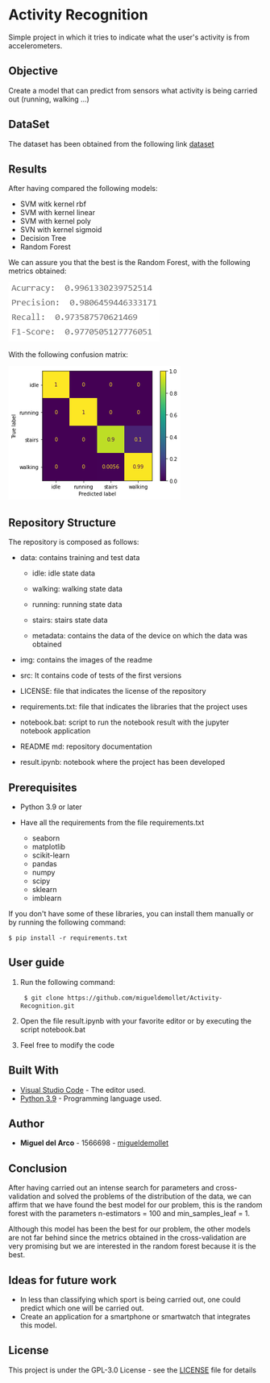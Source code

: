 # Activity Recognition
Simple project in which it tries to indicate what the user's activity is from accelerometers.

## Objective
Create a model that can predict from sensors what activity is being carried out (running, walking ...)

## DataSet
The dataset has been obtained from the following link [dataset](https://www.kaggle.com/kosovanolexandr/data-for-activity-recognition)

## Results
After having compared the following models:
* SVM witk kernel rbf
* SVM with kernel linear
* SVM with kernel poly
* SVN with kernel sigmoid
* Decision Tree
* Random Forest

We can assure you that the best is the Random Forest, with the following metrics obtained:

![metric image](https://github.com/migueldemollet/Activity-Recognition/blob/main/img/metricas.png)

With the following confusion matrix:

![metric image](https://github.com/migueldemollet/Activity-Recognition/blob/main/img/output.png)

## Repository Structure
The repository is composed as follows:

* data: contains training and test data

    * idle: idle state data

    * walking: walking state data

    * running: running state data

    * stairs: stairs state data

    * metadata: contains the data of the device on which the data was obtained

* img: contains the images of the readme

* src: It contains code of tests of the first versions

* LICENSE: file that indicates the license of the repository

* requirements.txt: file that indicates the libraries that the project uses

* notebook.bat: script to run the notebook result with the jupyter notebook application

* README md: repository documentation

* result.ipynb: notebook where the project has been developed

## Prerequisites
* Python 3.9 or later
* Have all the requirements from the file requirements.txt
    
    * seaborn
    * matplotlib
    * scikit-learn
    * pandas
    * numpy
    * scipy
    * sklearn
    * imblearn


If you don't have some of these libraries, you can install them manually or by running the following command:

    $ pip install -r requirements.txt

## User guide
1. Run the following command:

        $ git clone https://github.com/migueldemollet/Activity-Recognition.git

2. Open the file result.ipynb with your favorite editor or by executing the script notebook.bat

3. Feel free to modify the code

## Built With
* [Visual Studio Code](https://code.visualstudio.com/) - The editor used.
* [Python 3.9](https://www.python.org/) - Programming language used.

## Author
* **Miguel del Arco** - 1566698 - [migueldemollet](https://github.com/migueldemollet)

## Conclusion
After having carried out an intense search for parameters and cross-validation and solved the problems of the distribution of the data, we can affirm that we have found the best model for our problem, this is the random forest with the parameters n-estimators = 100 and min_samples_leaf = 1.

Although this model has been the best for our problem, the other models are not far behind since the metrics obtained in the cross-validation are very promising but we are interested in the random forest because it is the best.

## Ideas for future work
* In less than classifying which sport is being carried out, one could predict which one will be carried out.
* Create an application for a smartphone or smartwatch that integrates this model.

## License
This project is under the GPL-3.0 License - see the [LICENSE](LICENSE) file for details
